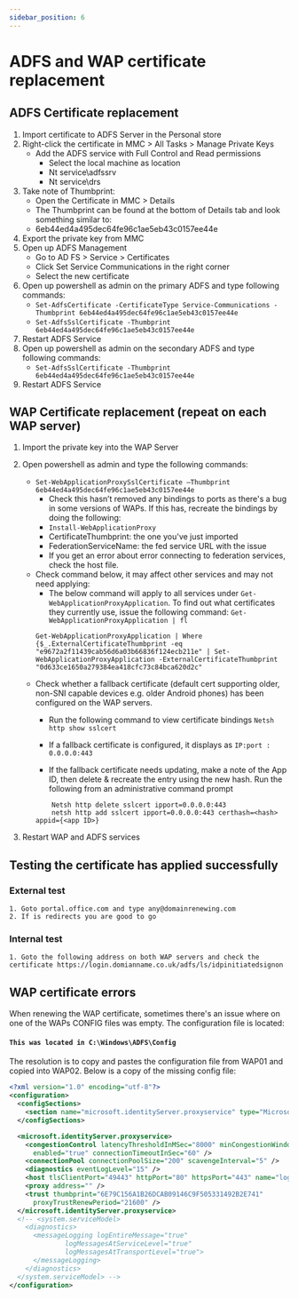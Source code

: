 ```yaml
---
sidebar_position: 6
---
```


# ADFS and WAP certificate replacement

## ADFS Certificate replacement

1. Import certificate to ADFS Server in the Personal store
2. Right-click the certificate in MMC > All Tasks > Manage Private Keys
	- Add the ADFS service with Full Control and Read permissions
		- Select the local machine as location
		- Nt service\adfssrv
		- Nt service\drs
3. Take note of Thumbprint:
	- Open the Certificate in MMC > Details
	- The Thumbprint can be found at the bottom of Details tab and look something similar to:
	- 6eb44ed4a495dec64fe96c1ae5eb43c0157ee44e
4. Export the private key from MMC
5. Open up ADFS Management
	- Go to AD FS > Service > Certificates
	- Click Set Service Communications in the right corner
	- Select the new certificate
6. Open up powershell as admin on the primary ADFS and type following commands:
	- `Set-AdfsCertificate -CertificateType Service-Communications -Thumbprint 6eb44ed4a495dec64fe96c1ae5eb43c0157ee44e`
	- `Set-AdfsSslCertificate -Thumbprint 6eb44ed4a495dec64fe96c1ae5eb43c0157ee44e`
7. Restart ADFS Service
8. Open up powershell as admin on the secondary ADFS and type following commands:
	- `Set-AdfsSslCertificate -Thumbprint 6eb44ed4a495dec64fe96c1ae5eb43c0157ee44e`
9. Restart ADFS Service

## WAP Certificate replacement (repeat on each WAP server)

1. Import the private key into the WAP Server
2. Open powershell as admin and type the following commands:
	- `Set-WebApplicationProxySslCertificate –Thumbprint 6eb44ed4a495dec64fe96c1ae5eb43c0157ee44e`
		- Check this hasn’t removed any bindings to ports as there's a bug in some versions of WAPs. If this has, recreate the bindings by doing the following:
		- `Install-WebApplicationProxy`
		- CertificateThumbprint: the one you've just imported
		- FederationServiceName: the fed service URL with the issue
		- If you get an error about error connecting to federation services, check the host file.
	- Check command below, it may affect other services and may not need applying:
		- The below command will apply to all services under `Get-WebApplicationProxyApplication`. To find out what certificates they currently use, issue the following command: `Get-WebApplicationProxyApplication | fl`
		```
        Get-WebApplicationProxyApplication | Where {$_.ExternalCertificateThumbprint -eq "e9672a2f11439cab56d6a03b66836f124ecb211e" | Set-WebApplicationProxyApplication -ExternalCertificateThumbprint "0d633ce1650a279384ea418cfc73c84bca620d2c" 
        ```
    - Check whether a fallback certificate (default cert supporting older, non-SNI capable devices e.g. older Android phones) has been configured on the WAP servers.
	 	- Run the following command to view certificate bindings
			`Netsh http show sslcert`
		- If a fallback certificate is configured, it displays as 
			`IP:port : 0.0.0.0:443`
				
		- If the fallback certificate needs updating, make a note of the App ID, then delete & recreate the entry using the new hash. Run the following from an administrative command prompt
        ```
			Netsh http delete sslcert ipport=0.0.0.0:443
			netsh http add sslcert ipport=0.0.0.0:443 certhash=<hash> appid={<app ID>}
        ```

3. Restart WAP and ADFS services

## Testing the certificate has applied successfully

### External test

	1. Goto portal.office.com and type any@domainrenewing.com
	2. If is redirects you are good to go

### Internal test

	1. Goto the following address on both WAP servers and check the certificate https://login.domianname.co.uk/adfs/ls/idpinitiatedsignon


## WAP certificate errors

When renewing the WAP certificate, sometimes there's an issue where on one of the WAPs CONFIG files was empty. The configuration file is located:
#### `This was located in C:\Windows\ADFS\Config`

The resolution is to copy and pastes the configuration file from WAP01 and copied into WAP02. Below is a copy of the missing config file:

```xml
<?xml version="1.0" encoding="utf-8"?>
<configuration>
  <configSections>
    <section name="microsoft.identityServer.proxyservice" type="Microsoft.IdentityServer.Management.Proxy.Configuration.ProxyConfiguration, Microsoft.IdentityServer.Management.Proxy, Version=6.3.0.0, Culture=neutral, PublicKeyToken=31bf3856ad364e35, processorArchitecture=MSIL" />
  </configSections>

  <microsoft.identityServer.proxyservice>
    <congestionControl latencyThresholdInMSec="8000" minCongestionWindowSize="64"
      enabled="true" connectionTimeoutInSec="60" />
    <connectionPool connectionPoolSize="200" scavengeInterval="5" />
    <diagnostics eventLogLevel="15" />
    <host tlsClientPort="49443" httpPort="80" httpsPort="443" name="login.shieldtx.com" />
    <proxy address="" />
    <trust thumbprint="6E79C156A1B26DCAB09146C9F505331492B2E741"
      proxyTrustRenewPeriod="21600" />
  </microsoft.identityServer.proxyservice>
  <!-- <system.serviceModel>
    <diagnostics>
      <messageLogging logEntireMessage="true"
              logMessagesAtServiceLevel="true"
              logMessagesAtTransportLevel="true">
      </messageLogging>
    </diagnostics>
  </system.serviceModel> -->
</configuration>

```